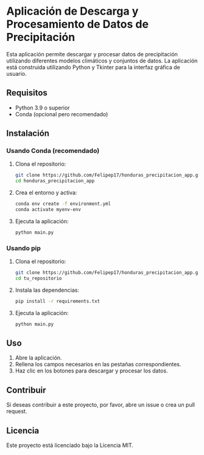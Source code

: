 # Aplicación de Descarga y Procesamiento de Datos de Precipitación

Esta aplicación permite descargar y procesar datos de precipitación utilizando diferentes modelos climáticos y conjuntos de datos. La aplicación está construida utilizando Python y Tkinter para la interfaz gráfica de usuario.

## Requisitos

- Python 3.9 o superior
- Conda (opcional pero recomendado)

## Instalación

### Usando Conda (recomendado)

1. Clona el repositorio:
    ```sh
    git clone https://github.com/Felipep17/honduras_precipitacion_app.git
    cd honduras_precipitacion_app
    ```

2. Crea el entorno y activa:
    ```sh
    conda env create -f environment.yml
    conda activate myenv-env
    ```

3. Ejecuta la aplicación:
    ```sh
    python main.py
    ```

### Usando pip

1. Clona el repositorio:
    ```sh
    git clone https://github.com/Felipep17/honduras_precipitacion_app.git
    cd tu_repositorio
    ```

2. Instala las dependencias:
    ```sh
    pip install -r requirements.txt
    ```

3. Ejecuta la aplicación:
    ```sh
    python main.py
    ```

## Uso

1. Abre la aplicación.
2. Rellena los campos necesarios en las pestañas correspondientes.
3. Haz clic en los botones para descargar y procesar los datos.

## Contribuir

Si deseas contribuir a este proyecto, por favor, abre un issue o crea un pull request.

## Licencia

Este proyecto está licenciado bajo la Licencia MIT.
